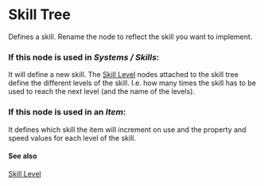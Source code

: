 # Skill Tree

Defines a skill. Rename the node to reflect the skill you want to implement.

### If this node is used in *Systems / Skills*:

It will define a new skill. The [Skill Level](skill_level.md) nodes attached to the skill tree define the different levels of the skill. I.e. how many times the skill has to be used to reach the next level (and the name of the levels).

### If this node is used in an *Item*:

It defines which skill the item will increment on use and the property and speed values for each level of the skill.

#### See also

[Skill Level](skill_level.md)